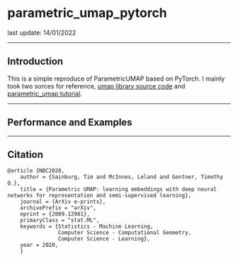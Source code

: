 # parametric_umap_pytorch
last update: 14/01/2022

----------
Introduction
----------

This is a simple reproduce of ParametricUMAP based on PyTorch.
I mainly took two sorces for reference, 
[umap library source code](https://arxiv.org/abs/1710.10196) and [parametric_umap tutorial](https://colab.research.google.com/drive/1WkXVZ5pnMrm17m0YgmtoNjM_XHdnE5Vp?usp=sharing#scrollTo=qxcSof65XWKM).

----------
Performance and Examples
----------

----------
Citation
----------

    @article {NBC2020,
        author = {Sainburg, Tim and McInnes, Leland and Gentner, Timothy Q.},
        title = {Parametric UMAP: learning embeddings with deep neural networks for representation and semi-supervised learning},
        journal = {ArXiv e-prints},
        archivePrefix = "arXiv",
        eprint = {2009.12981},
        primaryClass = "stat.ML",
        keywords = {Statistics - Machine Learning,
                    Computer Science - Computational Geometry,
                    Computer Science - Learning},
        year = 2020,
        }
